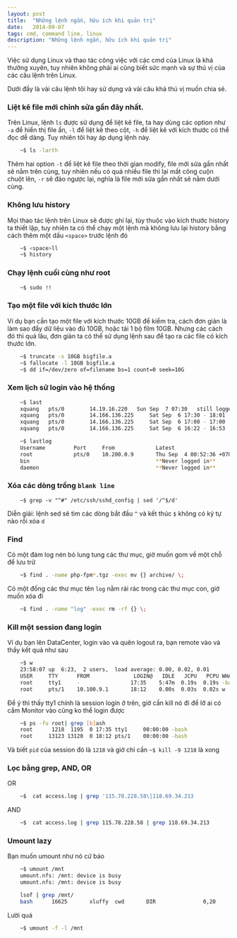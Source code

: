 ```yaml
---
layout: post
title:  "Những lệnh ngắn, hữu ích khi quản trị"
date:   2014-09-07
tags: cmd, command line, linux
description: "Những lệnh ngắn, hữu ích khi quản trị"
---
```


Việc sử dụng Linux và thao tác công việc với các cmd của Linux là khá thường xuyên, tuy nhiên
không phải ai cũng biết sức mạnh và sự thú vị của các câu lệnh trên Linux.

Dưới đầy là vài câu lệnh tôi hay sử dụng và vài câu khá thú vị muốn chia sẻ.

### Liệt kê file mới chỉnh sửa gần đây nhất.

Trên Linux, lệnh `ls` được sử dụng để liệt kê file, ta hay dùng các option như `-a` để hiển thị file
ẩn, `-l` để liệt kê theo cột, `-h` để liệt kê với kích thước có thể đọc dễ dàng. Tuy nhiên tôi hay áp dụng lệnh này.

```bash
    ~$ ls -larth
```

Thêm hai option `-t` để liệt kê file theo thời gian modify, file mới sửa gần nhất sẽ nằm trên cùng, tuy nhiên nếu có quá nhiều file thì lại mất công cuộn chuột lên, `-r` sẽ đảo ngược lại, nghĩa là file mới sửa
gần nhất sẽ nằm dưới cùng.

### Không lưu history

Mọi thao tác lệnh trên Linux sẽ được ghi lại, tùy thuộc vào kích thước history ta thiết lập, tuy nhiên ta có
thể chạy một lệnh mà không lưu lại history bằng cách thêm một dấu `<space>` trước lệnh đó

```bash
    ~$ <space>ll
    ~$ history
```

### Chạy lệnh cuối cùng như root

```bash
    ~$ sudo !!
```

### Tạo một file với kích thước lớn

Ví dụ bạn cần tạo một file với kích thước 10GB để kiểm tra, cách đơn giản là làm 
sao đẩy dữ liệu vào đủ 10GB, hoặc tải 1 bộ film 10GB. Nhưng các cách đó thì quá 
lâu, đơn giản ta có thể sử dụng lệnh sau để tạo ra các file có kích thước lớn.

```bash
	~$ truncate -s 10GB bigfile.a
	~$ fallocate -l 10GB bigfile.a
	~$ dd if=/dev/zero of=filename bs=1 count=0 seek=10G
```

### Xem lịch sử login vào hệ thống

```bash
	~$ last
	xquang   pts/0        14.19.16.220   Sun Sep  7 07:30   still logged in
	xquang   pts/0        14.166.136.225     Sat Sep  6 17:30 - 18:01  (00:31)
	xquang   pts/0        14.166.136.225     Sat Sep  6 17:00 - 17:00  (00:00)
	xquang   pts/0        14.166.136.225     Sat Sep  6 16:22 - 16:53  (00:30)
```

```bash
	~$ lastlog
	Username         Port     From             Latest
	root             pts/0    10.200.0.9       Thu Sep  4 00:52:36 +0700 2014
	bin                                        **Never logged in**
	daemon                                     **Never logged in**
```

### Xóa các dòng trống `blank line`

```
	~$ grep -v "^#" /etc/ssh/sshd_config | sed '/^$/d'
```

Diễn giải: lệnh sed sẽ tìm các dòng bắt đầu `^` và kết thúc `$` không có ký tự nào
 rồi xóa `d`

### Find

Có một đám log nén bỏ lung tung các thư mục, giờ muốn gom về một chỗ để lưu trữ

```bash
	~$ find . -name php-fpm*.tgz -exec mv {} archive/ \;
```

Có một đống các thư mục tên `log` nằm rải rác trong các thư mục con, giờ muốn xóa đi

```bash
	~$ find . -name "log" -exec rm -rf {} \;
```

### Kill một session đang login

Ví dụ bạn lên DataCenter, login vào và quên logout ra, bạn remote vào và thấy kết 
quả như sau

```bash
	~$ w
	23:58:07 up  6:23,  2 users,  load average: 0.00, 0.02, 0.01
	USER     TTY      FROM              LOGIN@   IDLE   JCPU   PCPU WHAT
	root     tty1     -                17:35    5:47m  0.19s  0.19s -bash
	root     pts/1    10.100.9.1       18:12    0.00s  0.03s  0.02s w
```

Để ý thì thấy tty1 chính là session login ở trên, giờ cần kill nó đi để lỡ ai có 
cắm Monitor vào cũng ko thể login được

```bash
	~$ ps -fu root| grep [b]ash
	root      1218  1195  0 17:35 tty1     00:00:00 -bash
	root     13123 13120  0 18:12 pts/1    00:00:00 -bash
```

Và biết `pid` của session đó là `1218` và giờ chỉ cần `~$ kill -9 1218` là xong

### Lọc bằng grep, AND, OR

OR
```bash
	~$  cat access.log | grep '115.78.228.58\|118.69.34.213
```

AND
```bash
	~$  cat access.log | grep 115.78.228.58 | grep 118.69.34.213
```

### Umount lazy

Bạn muốn umount như nó cứ báo

```bash
	~$ umount /mnt
	umount.nfs: /mnt: device is busy
	umount.nfs: /mnt: device is busy
```

```bash
	lsof | grep /mnt/                                                                                                                                         
	bash      16625       xluffy  cwd       DIR               0,20       4096  109314049 /mnt/abc (x.x.x.x:/mnt)

```

Lười quá

```bash
	~$ umount -f -l /mnt
```
